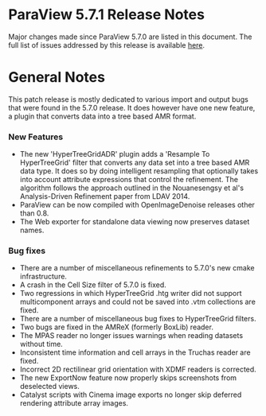 ParaView 5.7.1 Release Notes
============================

Major changes made since ParaView 5.7.0 are listed in this document. The full list of issues addressed by this release is available
[here](https://gitlab.kitware.com/paraview/paraview/-/milestones/16).

# General Notes

This patch release is mostly dedicated to various import and output bugs that were found in the 5.7.0 release. It does however have one new feature, a plugin that converts data into a tree based AMR format.

### New Features

* The new 'HyperTreeGridADR' plugin adds a 'Resample To HyperTreeGrid' filter that converts any data set into a tree based AMR data type. It does so by doing intelligent resampling that optionally takes into account attribute expressions that control the refinement. The algorithm follows the approach outlined in the Nouanesengsy et al's Analysis-Driven Refinement paper from LDAV 2014.
* ParaView can be now compiled with OpenImageDenoise releases other than 0.8.
* The Web exporter for standalone data viewing now preserves dataset names.

### Bug fixes

* There are a number of miscellaneous refinements to 5.7.0's new cmake infrastructure.
* A crash in the Cell Size filter of 5.7.0 is fixed.
* Two regressions in which HyperTreeGrid .htg writer did not support multicomponent arrays and could not be saved into .vtm collections are fixed.
* There are a number of miscellaneous bug fixes to HyperTreeGrid filters.
* Two bugs are fixed in the AMReX (formerly BoxLib) reader.
* The MPAS reader no longer issues warnings when reading datasets without time.
* Inconsistent time information and cell arrays in the Truchas reader are fixed.
* Incorrect 2D rectilinear grid orientation with XDMF readers is corrected.
* The new ExportNow feature now properly skips screenshots from deselected views.
* Catalyst scripts with Cinema image exports no longer skip deferred rendering attribute array images.
